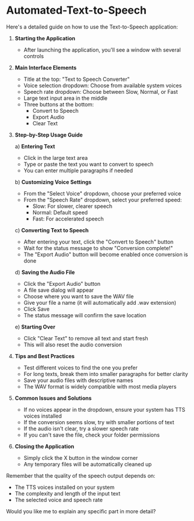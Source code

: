 # Automated-Text-to-Speech
Here's a detailed guide on how to use the Text-to-Speech application:

1. **Starting the Application**
   - After launching the application, you'll see a window with several controls

2. **Main Interface Elements**
   - Title at the top: "Text to Speech Converter"
   - Voice selection dropdown: Choose from available system voices
   - Speech rate dropdown: Choose between Slow, Normal, or Fast
   - Large text input area in the middle
   - Three buttons at the bottom:
     * Convert to Speech
     * Export Audio
     * Clear Text

3. **Step-by-Step Usage Guide**

   a) **Entering Text**
   - Click in the large text area
   - Type or paste the text you want to convert to speech
   - You can enter multiple paragraphs if needed

   b) **Customizing Voice Settings**
   - From the "Select Voice" dropdown, choose your preferred voice
   - From the "Speech Rate" dropdown, select your preferred speed:
     * Slow: For slower, clearer speech
     * Normal: Default speed
     * Fast: For accelerated speech

   c) **Converting Text to Speech**
   - After entering your text, click the "Convert to Speech" button
   - Wait for the status message to show "Conversion complete!"
   - The "Export Audio" button will become enabled once conversion is done

   d) **Saving the Audio File**
   - Click the "Export Audio" button
   - A file save dialog will appear
   - Choose where you want to save the WAV file
   - Give your file a name (it will automatically add .wav extension)
   - Click Save
   - The status message will confirm the save location

   e) **Starting Over**
   - Click "Clear Text" to remove all text and start fresh
   - This will also reset the audio conversion

4. **Tips and Best Practices**
   - Test different voices to find the one you prefer
   - For long texts, break them into smaller paragraphs for better clarity
   - Save your audio files with descriptive names
   - The WAV format is widely compatible with most media players

5. **Common Issues and Solutions**
   - If no voices appear in the dropdown, ensure your system has TTS voices installed
   - If the conversion seems slow, try with smaller portions of text
   - If the audio isn't clear, try a slower speech rate
   - If you can't save the file, check your folder permissions

6. **Closing the Application**
   - Simply click the X button in the window corner
   - Any temporary files will be automatically cleaned up

Remember that the quality of the speech output depends on:
- The TTS voices installed on your system
- The complexity and length of the input text
- The selected voice and speech rate

Would you like me to explain any specific part in more detail?
